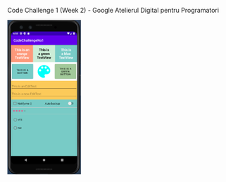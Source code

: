 Code Challenge 1 (Week 2) - Google Atelierul Digital pentru Programatori


<img src="https://raw.githubusercontent.com/petrisorcraciun/atelierul_digital/main/Week2/screen/1.png" height="350px" />